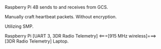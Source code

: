 Raspberry Pi 4B sends to and receives from GCS.

Manually craft heartbeat packets. Without encryption.

Utilizing SMP.

Raspberry Pi [UART 3, 3DR Radio Telemetry]    <===[915 MHz wireless]===>    [3DR Radio Telemetry] Laptop.
